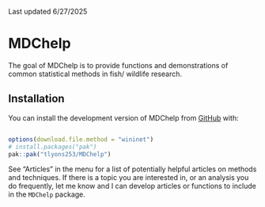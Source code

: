 Last updated 6/27/2025

<!-- README.md is generated from README.Rmd. Please edit that file -->

# MDChelp

<!-- badges: start -->

<!-- badges: end -->

The goal of MDChelp is to provide functions and demonstrations of common
statistical methods in fish/ wildlife research.

## Installation

You can install the development version of MDChelp from
[GitHub](https://github.com/) with:

``` r

options(download.file.method = "wininet")
# install.packages("pak")
pak::pak("tlyons253/MDChelp")
```

See “Articles” in the menu for a list of potentially helpful articles on
methods and techniques. If there is a topic you are interested in, or an
analysis you do frequently, let me know and I can develop articles or
functions to include in the `MDChelp` package.
